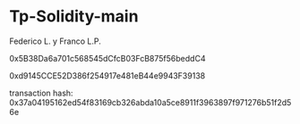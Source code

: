 # Tp-Solidity-main
 Federico L. y Franco L.P.

 0x5B38Da6a701c568545dCfcB03FcB875f56beddC4

 0xd9145CCE52D386f254917e481eB44e9943F39138

 transaction hash:
 0x37a04195162ed54f83169cb326abda10a5ce8911f3963897f971276b51f2d56e
